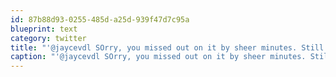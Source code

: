 ```yaml
---
id: 87b88d93-0255-485d-a25d-939f47d7c95a
blueprint: text
category: twitter
title: "'@jaycevdl SOrry, you missed out on it by sheer minutes. Still have the smaller beige one though."
caption: "'@jaycevdl SOrry, you missed out on it by sheer minutes. Still have the smaller beige one though."
---
```

